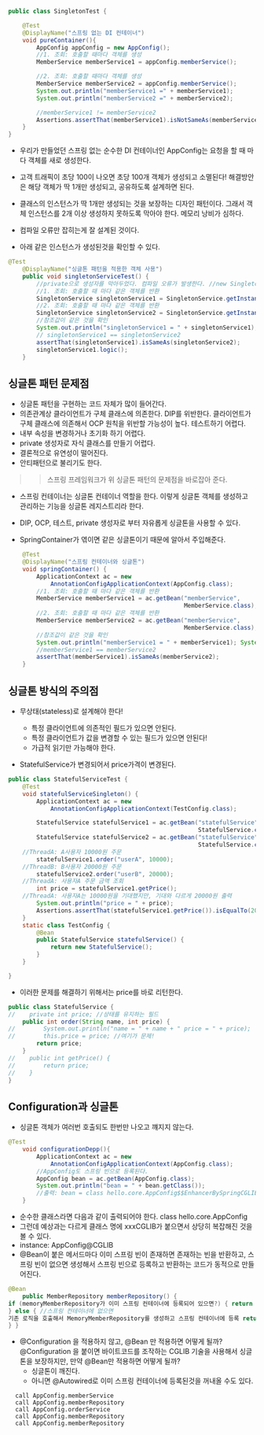```java
public class SingletonTest {

    @Test
    @DisplayName("스프링 없는 DI 컨테이너")
    void pureContainer(){
        AppConfig appConfig = new AppConfig();
        //1. 조회: 호출할 때마다 객체를 생성
        MemberService memberService1 = appConfig.memberService();

        //2. 조회: 호출할 때마다 객체를 생성
        MemberService memberService2 = appConfig.memberService();
        System.out.println("memberService1 =" + memberService1);
        System.out.println("memberService2 =" + memberService2);

        //memberService1 != memberService2
        Assertions.assertThat(memberService1).isNotSameAs(memberService2);
    }
}
```
- 우리가 만들었던 스프링 없는 순수한 DI 컨테이너인 AppConfig는 요청을 할 때 마다 객체를 새로 생성한다.
- 고객 트래픽이 초당 100이 나오면 초당 100개 객체가 생성되고 소멸된다! 해결방안은 해당 객체가 딱 1개만 생성되고, 공유하도록 설계하면 된다.
- 클래스의 인스턴스가 딱 1개만 생성되는 것을 보장하는 디자인 패턴이다. 그래서 객체 인스턴스를 2개 이상 생성하지 못하도록 막아야 한다.
메모리 낭비가 심하다. 
- 컴파일 오류만 잡히는게 잘 설계된 것이다. 

- 아래 같은 인스턴스가 생성된것을 확인할 수 있다.

```java
@Test
    @DisplayName("싱글톤 패턴을 적용한 객체 사용")
    public void singletonServiceTest() {
        //private으로 생성자를 막아두었다. 컴파일 오류가 발생한다. //new SingletonService();
        //1. 조회: 호출할 때 마다 같은 객체를 반환
        SingletonService singletonService1 = SingletonService.getInstance();
        //2. 조회: 호출할 때 마다 같은 객체를 반환
        SingletonService singletonService2 = SingletonService.getInstance();
        //참조값이 같은 것을 확인
        System.out.println("singletonService1 = " + singletonService1); System.out.println("singletonService2 = " + singletonService2);
        // singletonService1 == singletonService2
        assertThat(singletonService1).isSameAs(singletonService2);
        singletonService1.logic();
    }
```

## 싱글톤 패턴 문제점
- 싱글톤 패턴을 구현하는 코드 자체가 많이 들어간다.
- 의존관계상 클라이언트가 구체 클래스에 의존한다. DIP를 위반한다. 클라이언트가 구체 클래스에 의존해서 OCP 원칙을 위반할 가능성이 높다. 테스트하기 어렵다.
- 내부 속성을 변경하거나 초기화 하기 어렵다.
- private 생성자로 자식 클래스를 만들기 어렵다.
- 결론적으로 유연성이 떨어진다.
- 안티패턴으로 불리기도 한다.

>> 스프링 프레임워크가 위 싱글톤 패턴의 문제점을 바로잡아 준다. 

- 스프링 컨테이너는 싱글톤 컨테이너 역할을 한다. 이렇게 싱글톤 객체를 생성하고 관리하는 기능을 싱글톤 레지스트리라 한다.
- DIP, OCP, 테스트, private 생성자로 부터 자유롭게 싱글톤을 사용할 수 있다.

- SpringContainer가 엮이면 같은 싱글톤이기 때문에 알아서 주입해준다. 

```java
    @Test
    @DisplayName("스프링 컨테이너와 싱글톤")
    void springContainer() {
        ApplicationContext ac = new
            AnnotationConfigApplicationContext(AppConfig.class);
        //1. 조회: 호출할 때 마다 같은 객체를 반환
        MemberService memberService1 = ac.getBean("memberService",
                                                  MemberService.class);
        //2. 조회: 호출할 때 마다 같은 객체를 반환
        MemberService memberService2 = ac.getBean("memberService",
                                                  MemberService.class);
        //참조값이 같은 것을 확인
        System.out.println("memberService1 = " + memberService1); System.out.println("memberService2 = " + memberService2);
        //memberService1 == memberService2
        assertThat(memberService1).isSameAs(memberService2);
    }
```

## 싱글톤 방식의 주의점
- 무상태(stateless)로 설계해야 한다!
    - 특정 클라이언트에 의존적인 필드가 있으면 안된다.
    - 특정 클라이언트가 값을 변경할 수 있는 필드가 있으면 안된다!
    - 가급적 읽기만 가능해야 한다.


- StatefulService가 변경되어서 price가격이 변경된다. 

```java
public class StatefulServiceTest {
    @Test
    void statefulServiceSingleton() {
        ApplicationContext ac = new
            AnnotationConfigApplicationContext(TestConfig.class);

        StatefulService statefulService1 = ac.getBean("statefulService",
                                                      StatefulService.class);
        StatefulService statefulService2 = ac.getBean("statefulService",
                                                      StatefulService.class);
    //ThreadA: A사용자 10000원 주문
        statefulService1.order("userA", 10000);
    //ThreadB: B사용자 20000원 주문
        statefulService2.order("userB", 20000);
    //ThreadA: 사용자A 주문 금액 조회
        int price = statefulService1.getPrice();
    //ThreadA: 사용자A는 10000원을 기대했지만, 기대와 다르게 20000원 출력
        System.out.println("price = " + price);
        Assertions.assertThat(statefulService1.getPrice()).isEqualTo(20000);
    }
    static class TestConfig {
        @Bean
        public StatefulService statefulService() {
            return new StatefulService();
        }
    }

}
```

- 이러한 문제를 해결하기 위해서는 price를 바로 리턴한다.

```java
public class StatefulService {
//    private int price; //상태를 유지하는 필드
    public int order(String name, int price) {
//        System.out.println("name = " + name + " price = " + price);
//        this.price = price; //여기가 문제!
        return price;
    }
//    public int getPrice() {
//        return price;
//    }
}
```

## Configuration과 싱글톤
- 싱글톤 객체가 여러번 호출되도 한번만 나오고 꺠지지 않는다. 

```java
@Test
    void configurationDepp(){
        ApplicationContext ac = new
            AnnotationConfigApplicationContext(AppConfig.class);
        //AppConfig도 스프링 빈으로 등록된다.
        AppConfig bean = ac.getBean(AppConfig.class);
        System.out.println("bean = " + bean.getClass());
        //출력: bean = class hello.core.AppConfig$$EnhancerBySpringCGLIB$$bd479d70
    }
```

- 순수한 클래스라면 다음과 같이 출력되어야 한다. class hello.core.AppConfig
- 그런데 예상과는 다르게 클래스 명에 xxxCGLIB가 붙으면서 상당히 복잡해진 것을 볼 수 있다.
- instance: AppConfig@CGLIB
- @Bean이 붙은 메서드마다 이미 스프링 빈이 존재하면 존재하는 빈을 반환하고, 스프링 빈이 없으면 생성해서 스프링 빈으로 등록하고 반환하는 코드가 동적으로 만들어진다.

```java
@Bean
    public MemberRepository memberRepository() {
if (memoryMemberRepository가 이미 스프링 컨테이너에 등록되어 있으면?) { return 스프링 컨테이너에서 찾아서 반환;
} else { //스프링 컨테이너에 없으면
기존 로직을 호출해서 MemoryMemberRepository를 생성하고 스프링 컨테이너에 등록 return 반환
} }
```

- @Configuration 을 적용하지 않고, @Bean 만 적용하면 어떻게 될까?
@Configuration 을 붙이면 바이트코드를 조작하는 CGLIB 기술을 사용해서 싱글톤을 보장하지만, 만약 @Bean만 적용하면 어떻게 될까?
    - 싱글톤이 깨진다.
    - 아니면 @Autowired로 이미 스프링 컨테이너에 등록된것을 꺼내올 수도 있다. 

```text
  call AppConfig.memberService
  call AppConfig.memberRepository
  call AppConfig.orderService
  call AppConfig.memberRepository
  call AppConfig.memberRepository
```